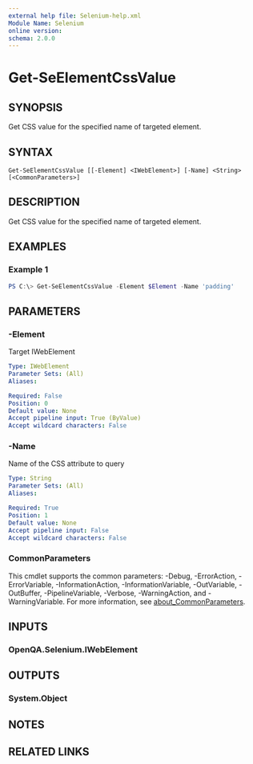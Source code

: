 ```yaml
---
external help file: Selenium-help.xml
Module Name: Selenium
online version:
schema: 2.0.0
---
```


# Get-SeElementCssValue

## SYNOPSIS
Get CSS value for the specified name of targeted element.

## SYNTAX

```
Get-SeElementCssValue [[-Element] <IWebElement>] [-Name] <String> [<CommonParameters>]
```

## DESCRIPTION
Get CSS value for the specified name of targeted element.

## EXAMPLES

### Example 1
```powershell
PS C:\> Get-SeElementCssValue -Element $Element -Name 'padding'
```

## PARAMETERS

### -Element
Target IWebElement

```yaml
Type: IWebElement
Parameter Sets: (All)
Aliases:

Required: False
Position: 0
Default value: None
Accept pipeline input: True (ByValue)
Accept wildcard characters: False
```

### -Name
Name of the CSS attribute to query

```yaml
Type: String
Parameter Sets: (All)
Aliases:

Required: True
Position: 1
Default value: None
Accept pipeline input: False
Accept wildcard characters: False
```

### CommonParameters
This cmdlet supports the common parameters: -Debug, -ErrorAction, -ErrorVariable, -InformationAction, -InformationVariable, -OutVariable, -OutBuffer, -PipelineVariable, -Verbose, -WarningAction, and -WarningVariable. For more information, see [about_CommonParameters](http://go.microsoft.com/fwlink/?LinkID=113216).

## INPUTS

### OpenQA.Selenium.IWebElement

## OUTPUTS

### System.Object
## NOTES

## RELATED LINKS
